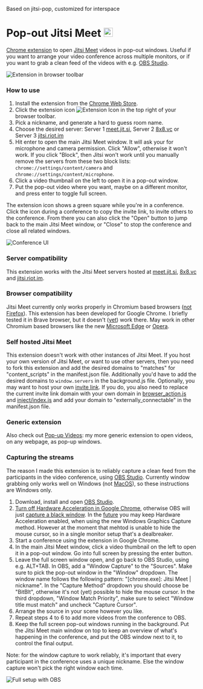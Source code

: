 Based on jitsi-pop, customized for interspace

# Pop-out Jitsi Meet <img alt="Logo" src="./extension/icons/icon48.png" height="24px" />
[Chrome extension](https://chrome.google.com/webstore/detail/pop-out-jitsi-meet/boklbbjieahngbnhdmlhldjjibdnnbcn) to open [Jitsi Meet](https://jitsi.org/) videos in pop-out windows. Useful if you want to arrange your video conference across multiple monitors, or if you want to grab a clean feed of the videos with e.g. [OBS Studio](https://obsproject.com/).

![Extension in browser toolbar](screenshots/1-crop.png)

### How to use
1. Install the extension from the [Chrome Web Store](https://chrome.google.com/webstore/detail/pop-out-jitsi-meet/boklbbjieahngbnhdmlhldjjibdnnbcn).
2. Click the extension icon ![Extension Icon](extension/icons/icon16.png) in the top right of your browser toolbar.
3. Pick a nickname, and generate a hard to guess room name.
4. Choose the desired server: Server 1 [meet.jit.si](https://meet.jit.si/), Server 2 [8x8.vc](https://8x8.vc/) or Server 3 [jitsi.riot.im](https://jitsi.riot.im/)
5. Hit enter to open the main Jitsi Meet window. It will ask your for microphone and camera permission. Click "Allow", otherwise it won't work. If you click "Block", then Jitsi won't work until you manually remove the servers from these two block lists: `chrome://settings/content/camera` and `chrome://settings/content/microphone`.
6. Click a video thumbnail on the left to open it in a pop-out window.
7. Put the pop-out video where you want, maybe on a different monitor, and press enter to toggle full screen.

The extension icon shows a green square while you're in a conference. Click the icon during a conference to copy the invite link, to invite others to the conference. From there you can also click the "Open" button to jump back to the main Jitsi Meet window, or "Close" to stop the conference and close all related windows.

![Conference UI](screenshots/2.jpg)

### Server compatibility
This extension works with the Jitsi Meet servers hosted at [meet.jit.si](https://meet.jit.si/), [8x8.vc](https://8x8.vc/) and [jitsi.riot.im](https://jitsi.riot.im/).

### Browser compatibility
Jitsi Meet currently only works properly in Chromium based browsers ([not Firefox](https://github.com/jitsi/jitsi-meet/issues/4758)). This extension has been developed for Google Chrome. I briefly tested it in Brave browser, but it doesn't ([yet](https://github.com/brave/brave-browser/issues/9009)) work there. May work in other Chromium based browsers like the new [Microsoft Edge](https://www.microsoft.com/edge) or [Opera](https://www.opera.com/).

### Self hosted Jitsi Meet
This extension doesn't work with other instances of Jitsi Meet. If you host your own version of Jitsi Meet, or want to use other servers, then you need to fork this extension and add the desired domains to "matches" for "content_scripts" in the manifest.json file. Additionally you'd have to add the desired domains to `window.servers` in the background.js file. Optionally, you may want to host your own [invite link](https://github.com/Jip-Hop/jitsi-pop/blob/master/index.html). If you do, you also need to replace the current invite link domain with your own domain in [browser_action.js](https://github.com/Jip-Hop/jitsi-pop/blob/master/extension/src/browser_action/browser_action.js#L80) and [inject/index.js](https://github.com/Jip-Hop/jitsi-pop/blob/master/extension/src/inject/index.js#L861) and add your domain to "externally_connectable" in the manifest.json file.

### Generic extension
Also check out [Pop-up Videos](https://github.com/Jip-Hop/pop-up-videos): my more generic extension to open videos, on any webpage, as pop-up windows.

### Capturing the streams
The reason I made this extension is to reliably capture a clean feed from the participants in the video conference, using [OBS Studio](https://obsproject.com/). Currently window grabbing only works well on Windows (not [MacOS](https://obsproject.com/forum/threads/screen-tearing-random-glitching-w-window-capture.95181/)), so these instructions are Windows only.
1. Download, install and open [OBS Studio](https://obsproject.com/).
2. [Turn off Hardware Acceleration in Google Chrome](https://www.howtogeek.com/412738/how-to-turn-hardware-acceleration-on-and-off-in-chrome/), otherwise OBS will just [capture a black window](https://obsproject.com/forum/threads/option-to-turn-off-capture-cursor-when-recording-a-window.117388/). In the [future](https://obsproject.com/forum/threads/windows-graphics-capture-also-captures-mouse-pointer.117503/) you may keep Hardware Acceleration enabled, when using the new Windows Graphics Capture method. However at the moment that mehtod is unable to hide the mouse cursor, so in a single monitor setup that's a dealbreaker.
3. Start a conference using the extension in Google Chrome.
4. In the main Jitsi Meet window, click a video thumbnail on the left to open it in a pop-out window. Go into full screen by pressing the enter button.
5. Leave the full screen window open, and go back to OBS Studio, using e.g. ALT+TAB. In OBS, add a "Window Capture" to the "Sources". Make sure to pick the pop-out window in the "Window" dropdown. The window name follows the following pattern: "\[chrome.exe\]: Jitsi Meet | nickname". In the "Capture Method" dropdown you should choose be "BitBlt", otherwise it's not (yet) possible to hide the mouse cursor. In the third dropdown, "Window Match Priority", make sure to select "Window title must match" and uncheck "Capture Cursor".
6. Arrange the source in your scene however you like.
7. Repeat steps 4 to 6 to add more videos from the conference to OBS.
8. Keep the full screen pop-out windows running in the background. Put the Jitsi Meet main window on top to keep an overview of what's happening in the conference, and put the OBS window next to it, to control the final output.

Note: for the window capture to work reliably, it's important that every participant in the conference uses a unique nickname. Else the window capture won't pick the right window each time.

![Full setup with OBS](screenshots/3.jpg)

